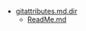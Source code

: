 - <a href = "E:\Node_projects\Node_Way\NBase\_Md\_Index\_Git\content\Docs\git-scm.com\Point_learn\Guides\gitattributes.md.dir\cat.gitattributes.md.dir\dir.gitattributes.md.dir.md">gitattributes.md.dir</a>
    - <a href = "E:\Node_projects\Node_Way\NBase\_Md\_Index\_Git\content\Docs\git-scm.com\Point_learn\Guides\gitattributes.md.dir\ReadMe.md">ReadMe.md</a>
